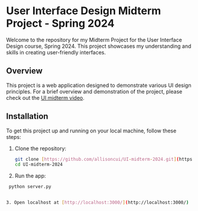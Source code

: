 # User Interface Design Midterm Project - Spring 2024

Welcome to the repository for my Midterm Project for the User Interface Design course, Spring 2024. This project showcases my understanding and skills in creating user-friendly interfaces.

## Overview

This project is a web application designed to demonstrate various UI design principles. For a brief overview and demonstration of the project, please check out the [UI midterm video](https://youtu.be/9sw9JWB85Yo).

## Installation

To get this project up and running on your local machine, follow these steps:

1. Clone the repository:
   ```bash
   git clone [https://github.com/allisoncui/UI-midterm-2024.git](https://github.com/allisoncui/UI-midterm-2024.git)
   cd UI-midterm-2024


2. Run the app:
  ```bash
   python server.py


3. Open localhost at [http://localhost:3000/](http://localhost:3000/)
